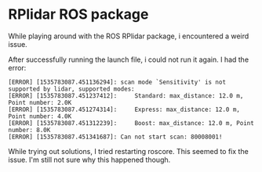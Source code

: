 # RPlidar ROS package
While playing around with the ROS RPlidar package, i encountered a weird issue.

After successfully running the launch file, i could not run it again. I had the error:
```
[ERROR] [1535783087.451136294]: scan mode `Sensitivity' is not supported by lidar, supported modes:
[ERROR] [1535783087.451237412]: 	Standard: max_distance: 12.0 m, Point number: 2.0K
[ERROR] [1535783087.451274314]: 	Express: max_distance: 12.0 m, Point number: 4.0K
[ERROR] [1535783087.451312239]: 	Boost: max_distance: 12.0 m, Point number: 8.0K
[ERROR] [1535783087.451341687]: Can not start scan: 80008001!

```
While trying out solutions, I tried restarting roscore. This seemed to fix the issue. I'm still not sure why this happened though.